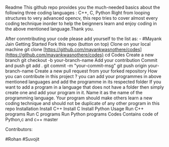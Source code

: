 Readme
This github repo provides you the much-needed basics about the following three coding languages : C++, C, Python Right from looping structures to very advanced opencv, this repo tries to cover almost every coding technique inorder to help the beignners learn and enjoy coding in the above mentioned language.Thank you.

After conmtributing your code please add yourself to the list as: - #Mayank Jain
Getting Started
Fork this repo (button on top)
Clone on your local machine
git clone [https://github.com/mayankwasnothere/codes](https://github.com/mayankwasnothere/codes)
cd Codes
Create a new branch
git checkout -b your-branch-name
Add your contribution
Commit and push
git add .
git commit -m "your-commit-msg"
git push origin your-branch-name
Create a new pull request from your forked repository
How you can contribute in this project ?
you can add your programmes in above mentioned languages and add the programme in its respected folder
If you want to add a program in a language that does not have a folder then simply create one and add your program in it. Name it as the name of the programming language.
Your program should make others learn a new coding technique and should not be duplicate of any other program in this repo
Installation
Install C++
Install C
Install Python
Usage
Run C++ programs
Run C programs
Run Python programs
Codes
Contains code of Python,c and c++ master

Contributors:

#Rohan #Suvojit
